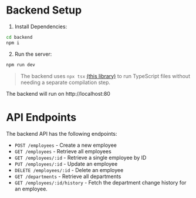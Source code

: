 # Backend Setup
1. Install Dependencies:

```bash
cd backend
npm i
```

2. Run the server:

```bash
npm run dev
```
> The backend uses `npx tsx` [(this library)](https://github.com/privatenumber/tsx) to run TypeScript files without needing a separate compilation step.

The backend will run on http://localhost:80


# API Endpoints
The backend API has the following endpoints:

- `POST /employees` - Create a new employee
- `GET /employees` - Retrieve all employees
- `GET /employees/:id` - Retrieve a single employee by ID
- `PUT /employees/:id` - Update an employee
- `DELETE /employees/:id` - Delete an employee
- `GET /departments` - Retrieve all departments
- `GET /employees/:id/history` - Fetch the department change history for an employee.
